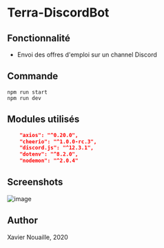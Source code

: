 # Terra-DiscordBot

## Fonctionnalité

- Envoi des offres d'emploi sur un channel Discord

## Commande

```node
npm run start
npm run dev
```

## Modules utilisés

```json
    "axios": "^0.20.0",
    "cheerio": "^1.0.0-rc.3",
    "discord.js": "^12.3.1",
    "dotenv": "^8.2.0",
    "nodemon": "^2.0.4"
```

## Screenshots

![image](https://user-images.githubusercontent.com/68466322/91641855-504bf200-ea27-11ea-92b3-eb7d8c015cdc.png)


## Author

Xavier Nouaille, 2020
